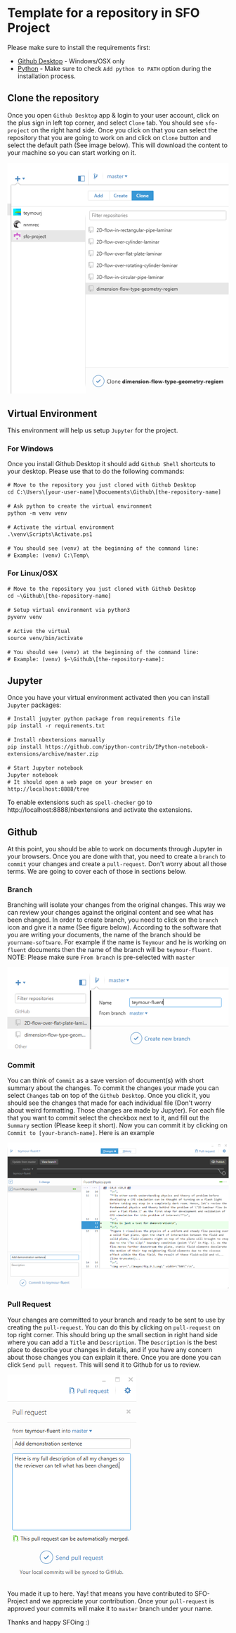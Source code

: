 # Template for a repository in SFO Project

Please make sure to install the requirements first:
- [Github Desktop](https://desktop.github.com/) - Windows/OSX only
- [Python](https://www.python.org/downloads/) - Make sure to check `Add python to PATH` option during the installation process.

## Clone the repository
Once you open `Github Desktop` app & login to your user account, click on the plus sign in left top corner, and select `Clone` tab. You should see `sfo-project` on the right hand side. Once you click on that you can select the repository that you are going to work on and click on `Clone` button and select the default path (See image below). This will download the content to your machine so you can start working on it.

<img src="./Images/Clone.png">

## Virtual Environment
This environment will help us setup `Jupyter` for the project.

### For Windows
Once you install Github Desktop it should add `Github Shell` shortcuts to your desktop. Please use that to do the following commands:
```
# Move to the repository you just cloned with Github Desktop
cd C:\Users\[your-user-name]\Docuements\Github\[the-repository-name]

# Ask python to create the virtual environment
python -m venv venv

# Activate the virtual environment
.\venv\Scripts\Activate.ps1

# You should see (venv) at the beginning of the command line:
# Example: (venv) C:\Temp\
```

### For Linux/OSX
```shell
# Move to the repository you just cloned with Github Desktop
cd ~\Github\[the-repository-name]

# Setup virtual environment via python3
pyvenv venv

# Active the virtual
source venv/bin/activate

# You should see (venv) at the beginning of the command line:
# Example: (venv) $~\Github\[the-repository-name]:
```

## Jupyter
Once you have your virtual environment activated then you can install `Jupyter` packages:

```shell
# Install jupyter python package from requirements file
pip install -r requirements.txt

# Install nbextensions manually
pip install https://github.com/ipython-contrib/IPython-notebook-extensions/archive/master.zip

# Start Jupyter notebook
Jupyter notebook
# It should open a web page on your browser on http://localhost:8888/tree
```
To enable extensions such as `spell-checker` go to http://localhost:8888/nbextensions and activate the extensions.

## Github
At this point, you should be able to work on documents through Jupyter in your browsers. Once you are done with that, you need to create a `branch` to `commit` your changes and create a `pull-request`. Don't worry about all those terms. We are going to cover each of those in sections below.

### Branch
Branching will isolate your changes from the original changes. This way we can review your changes against the original content and see what has been changed. In order to create branch, you need to click on the `branch` icon and give it a name (See figure below). According to the software that you are writing your documents, the name of the branch should be `yourname-software`. For example if the name is `Teymour` and he is working on `fluent` documents then the name of the branch will be `teymour-fluent`.
NOTE: Please make sure `From branch` is pre-selected with `master`

<img src="./Images/Create-Branch.png">

### Commit
You can think of `Commit` as a save version of document(s) with short summary about the changes. To commit the changes your made you can select `Changes` tab on top of the `Github Desktop`. Once you click it, you should see the changes that made for each individual file (Don't worry about weird formatting. Those changes are made by Jupyter). For each file that you want to commit select the checkbox next to it, and fill out the `Summary` section (Please keep it short). Now you can commit it by clicking on `Commit to [your-branch-name]`. Here is an example

<img src="./Images/Commit.png">


### Pull Request
Your changes are committed to your branch and ready to be sent to use by creating the `pull-request`. You can do this by clicking on `pull-request` on top right corner. This should bring up the small section in right hand side where you can add a `Title` and `Description`. The `Description` is the best place to describe your changes in details, and if you have any concern about those changes you can explain it there. Once you are done you can click `Send pull request`. This will send it to Github for us to review.

<img src="./Images/Pull-Request.png">

You made it up to here. Yay! that means you have contributed to SFO-Project and we appreciate your contribution. Once your `pull-request` is approved your commits will make it to `master` branch under your name.

Thanks and happy SFOing :)
